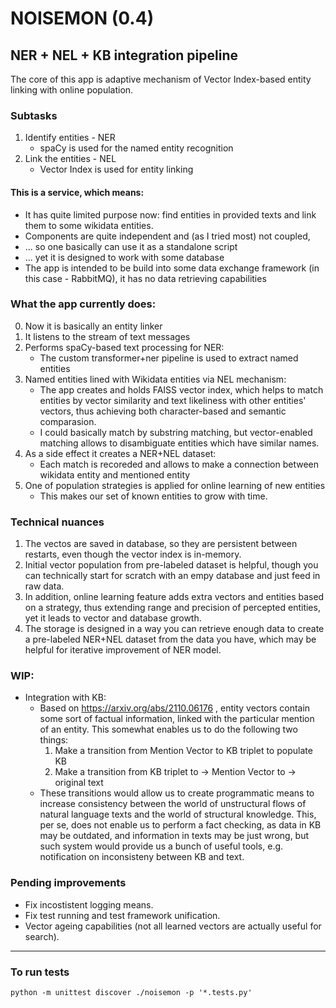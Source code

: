 # NOISEMON (0.4)
## NER + NEL + KB integration pipeline
The core of this app is adaptive mechanism of Vector Index-based entity linking with online population.


### Subtasks
1. Identify entities - NER
    + spaCy is used for the named entity recognition
2. Link the entities - NEL
    + Vector Index is used for entity linking


#### This is a service, which means:
+ It has quite limited purpose now: find entities in provided texts and link them to some wikidata entities.
+ Components are quite independent and (as I tried most) not coupled, 
+ ... so one basically can use it as a standalone script
+ ... yet it is designed to work with some database
+ The app is intended to be build into some data exchange framework (in this case - RabbitMQ), it has no data retrieving capabilities


### What the app currently does:
0. Now it is basically an entity linker
1. It listens to the stream of text messages
2. Performs spaCy-based text processing for NER:
    - The custom transformer+ner pipeline is used to extract named entities
3. Named entities lined with Wikidata entities via NEL mechanism:
    - The app creates and holds FAISS vector index, which helps to match entities by vector similarity and text likeliness with other entities' vectors, thus achieving both character-based and semantic comparasion.
    - I could basically match by substring matching, but vector-enabled matching allows to disambiguate entities which have similar names.
4. As a side effect it creates a NER+NEL dataset:
    - Each match is recoreded and allows to make a connection between wikidata entity and mentioned entity
5. One of population strategies is applied for online learning of new entities
    - This makes our set of known entities to grow with time.


### Technical nuances
1. The vectos are saved in database, so they are persistent between restarts, even though the vector index is in-memory.
2. Initial vector population from pre-labeled dataset is helpful, though you can technically start for scratch with an empy database and just feed in raw data.
3. In addition, online learning feature adds extra vectors and entities based on a strategy, thus extending range and precision of percepted entities, yet it leads to vector and database growth.
4. The storage is designed in a way you can retrieve enough data to create a pre-labeled NER+NEL dataset from the data you have, which may be helpful for iterative improvement of NER model.


### WIP:
+ Integration with KB:
    - Based on https://arxiv.org/abs/2110.06176 , entity vectors contain some sort of factual information, linked with the particular mention of an entity. This somewhat enables us to do the following two things:
        1. Make a transition from Mention Vector to KB triplet to populate KB
        2. Make a transition from KB triplet to -> Mention Vector to -> original text
    - These transitions would allow us to create programmatic means to increase consistency between the world of unstructural flows of natural language texts and the world of structural knowledge. This, per se, does not enable us to perform a fact checking, as data in KB may be outdated, and information in texts may be just wrong, but such system would provide us a bunch of useful tools, e.g. notification on inconsisteny between KB and text.

### Pending improvements
+ Fix incostistent logging means.
+ Fix test running and test framework unification.
+ Vector ageing capabilities (not all learned vectors are actually useful for search).

-----------
### To run tests
`python -m unittest discover ./noisemon -p '*.tests.py'`
